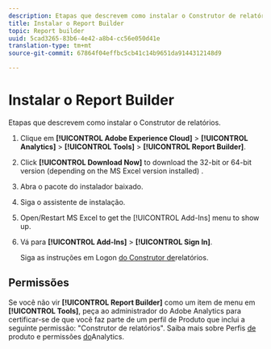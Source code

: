 ```yaml
---
description: Etapas que descrevem como instalar o Construtor de relatórios.
title: Instalar o Report Builder
topic: Report builder
uuid: 5cad3265-83b6-4e42-a8b4-cc56e050d41e
translation-type: tm+mt
source-git-commit: 67864f04effbc5cb41c14b9651da9144312148d9

---
```



# Instalar o Report Builder

Etapas que descrevem como instalar o Construtor de relatórios.

1. Clique em **[!UICONTROL Adobe Experience Cloud]** > **[!UICONTROL Analytics]** > **[!UICONTROL Tools]** > **[!UICONTROL Report Builder]**.
1. Click **[!UICONTROL Download Now]** to download the 32-bit or 64-bit version (depending on the MS Excel version installed) .
1. Abra o pacote do instalador baixado.
1. Siga o assistente de instalação.
1. Open/Restart MS Excel to get the [!UICONTROL Add-Ins] menu to show up.
1. Vá para **[!UICONTROL Add-Ins]** > **[!UICONTROL Sign In]**.

   Siga as instruções em Logon [do Construtor de](/help/analyze/report-builder/setup/login.md)relatórios.

## Permissões

Se você não vir **[!UICONTROL Report Builder]** como um item de menu em **[!UICONTROL Tools]**, peça ao administrador do Adobe Analytics para certificar-se de que você faz parte de um perfil de Produto que inclui a seguinte permissão: &quot;Construtor de relatórios&quot;. Saiba mais sobre Perfis [de](https://docs.adobe.com/content/help/en/analytics/admin/admin-console/permissions/product-profile.html) produto e permissões [do](https://docs.adobe.com/content/help/en/analytics/admin/admin-console/permissions/analytics-tools.html)Analytics.
